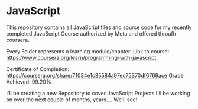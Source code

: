 # JavaScript

This repository contains all JavaScript files and source code for my recently completed JavaScript Course authorized by Meta and offered throufh coursera.

Every Folder represents a learning module/chapter! 
Link to course: https://www.coursera.org/learn/programming-with-javascript 

Certificate of Completion: https://coursera.org/share/71034e1c35584a97ec75370df6769ace
Grade Achieved: 99.20%

I'll be creating a new Repository to cover JavaScript Projects I'll be working on over the next couple of months, years.... We'll see!
